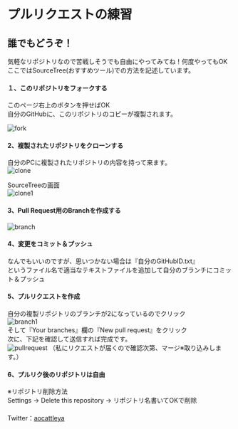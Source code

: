 # プルリクエストの練習
## 誰でもどうぞ！
気軽なリポジトリなので苦戦しそうでも自由にやってみてね！何度やってもOK  
ここではSourceTree(おすすめツール)での方法を記述しています。

#### １、このリポジトリをフォークする
このページ右上のボタンを押せばOK  
自分のGitHubに、このリポジトリのコピーが複製されます。

![fork](https://user-images.githubusercontent.com/39142850/48302712-5e273f00-e543-11e8-9356-ae7ab47ffdc0.jpg)

#### 2、複製されたリポジトリをクローンする
自分のPCに複製されたリポジトリの内容を持って来ます。  
![clone](https://user-images.githubusercontent.com/39142850/48303070-0095f100-e549-11e8-8d47-4be6ccbedf7b.jpg)

SourceTreeの画面  
![clone1](https://user-images.githubusercontent.com/39142850/48303084-1efbec80-e549-11e8-8deb-b6dfd212a918.jpg)
#### 3、Pull Request用のBranchを作成する
![branch](https://user-images.githubusercontent.com/39142850/48303383-ebbb5c80-e54c-11e8-948e-7874145b95db.jpg)
#### 4、変更をコミット＆プッシュ
なんでもいいのですが、思いつかない場合は『自分のGitHubID.txt』  
というファイル名で適当なテキストファイルを追加して自分のブランチにコミット＆プッシュ
#### 5、プルリクエストを作成
自分の複製リポジトリのブランチが2になっているのでクリック  
![branch1](https://user-images.githubusercontent.com/39142850/48303643-eca1bd80-e54f-11e8-9bf0-fdb07de00069.jpg)  
そして『Your branches』欄の『New pull request』をクリック  
次に、下記を確認して送信すれば完成です。  
![pullrequest](https://user-images.githubusercontent.com/39142850/48358658-93b45f80-e6de-11e8-86f7-74d12e3be655.jpg)
（私にリクエストが届くので確認次第、マージ※取り込みします。）
#### 6、プルリク後のリポジトリは自由
※リポジトリ削除方法  
Settings → Delete this repository → リポジトリ名書いてOKで削除
　  
　  
Twitter：[aocattleya](https://twitter.com/aocattleya)

